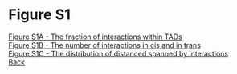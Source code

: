 # Figure S1

[Figure S1A - The fraction of interactions within TADs](../Scripts/FigS1A_Fraction_Interactions_TAD.md)<br>
[Figure S1B - The number of interactions in cis and in trans](../Scripts/FigS1B_Number_Cis_Trans.md)<br>
[Figure S1C - The distribution of distanced spanned by interactions](../Scripts/FigS1C_Interaction_Distance.md)<br>
[Back](../README.md)